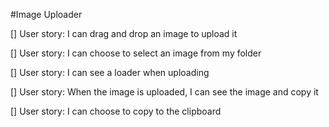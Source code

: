 #Image Uploader

[] User story: I can drag and drop an image to upload it

[] User story: I can choose to select an image from my folder

[] User story: I can see a loader when uploading

[] User story: When the image is uploaded, I can see the image and copy it

[] User story: I can choose to copy to the clipboard
